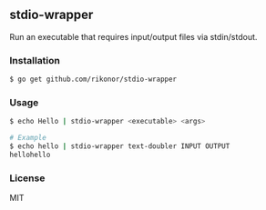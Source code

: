 stdio-wrapper
---

Run an executable that requires input/output files via stdin/stdout.

### Installation

```bash
$ go get github.com/rikonor/stdio-wrapper
```

### Usage

```bash
$ echo Hello | stdio-wrapper <executable> <args>

# Example
$ echo hello | stdio-wrapper text-doubler INPUT OUTPUT
hellohello
```

### License

MIT
